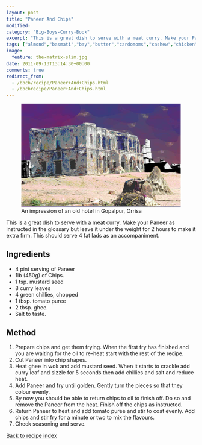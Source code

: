 ```yaml
---
layout: post
title: "Paneer And Chips"
modified:
category: "Big-Boys-Curry-Book"
excerpt: "This is a great dish to serve with a meat curry. Make your Paneer as"
tags: ["almond","basmati","bay","butter","cardomoms","cashew","chicken","cinnamon","cloves","cumin","ghee","lamb","mace","nuts","pepper","rice","saffron","turmeric"]
image:
  feature: the-matrix-slim.jpg
date: 2011-09-13T13:14:30+00:00
comments: true
redirect_from: 
  - /bbcb/recipe/Paneer+And+Chips.html
  - /bbcbrecipe/Paneer+And+Chips.html
---
```


<figure>
	<a href="/images/bbcb/old_hotel.jpg" alt="Orrisa, India, Golpalpur" title="Orrisa, India, Golpalpur &#169; Ashley Kitson 12/09/2011"><img src="/images/bbcb/old_hotel.jpg"/></a>
	<figcaption>An impression of an old hotel in Gopalpur, Orrisa</figcaption>
</figure>

This is a great dish to serve with a meat curry. Make your Paneer as instructed in the glossary but leave it under the weight for 2 hours to make it extra firm. This should serve 4 fat lads as an accompaniment.
        
## Ingredients
        
<ul><li>4 pint serving of Paneer</li><li>1lb (450g) of Chips.</li><li>1 tsp. mustard seed</li><li>8 curry leaves</li><li>4 green chillies, chopped</li><li>1 tbsp. tomato puree</li><li>2 tbsp. ghee.</li><li>Salt to taste.</li></ul>
        
## Method

<ol><li>Prepare chips and get them frying. When the first fry has finished and  you are waiting for the oil to re-heat start with the rest of the recipe.</li><li>Cut Paneer into chip shapes.</li><li>Heat ghee in wok and add mustard seed. When it starts to crackle add  curry leaf and sizzle for 5 seconds then add chillies and salt and reduce heat.</li><li>Add Paneer and fry until golden. Gently turn the pieces so that they  colour evenly.</li><li>By now you should be able to return chips to oil to finish off. Do so  and remove the Paneer from the heat. Finish off the chips as instructed.</li><li>Return Paneer to heat and add tomato puree and stir to coat evenly. Add  chips and stir fry for a minute or two to mix the flavours.</li><li>Check seasoning and serve.</li></ol>   

<a href="/bbcb">Back to recipe index</a>      